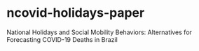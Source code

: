 # ncovid-holidays-paper
National Holidays and Social Mobility Behaviors: Alternatives for Forecasting COVID-19 Deaths in Brazil
